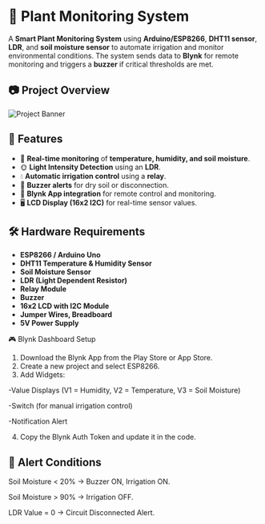 
# 🌱 Plant Monitoring System

A **Smart Plant Monitoring System** using **Arduino/ESP8266**, **DHT11 sensor**, **LDR**, and **soil moisture sensor** to automate irrigation and monitor environmental conditions. The system sends data to **Blynk** for remote monitoring and triggers a **buzzer** if critical thresholds are met.

## 📷 Project Overview
![Project Banner](https://your-image-url.com)  <!-- Replace with actual image URL -->

## 🚀 Features
- 📡 **Real-time monitoring** of **temperature, humidity, and soil moisture**.
- 🌞 **Light Intensity Detection** using an **LDR**.
- 💧 **Automatic irrigation control** using a **relay**.
- 🔔 **Buzzer alerts** for dry soil or disconnection.
- 📱 **Blynk App integration** for remote control and monitoring.
- 🖥️ **LCD Display (16x2 I2C)** for real-time sensor values.

## 🛠️ Hardware Requirements
- **ESP8266 / Arduino Uno**
- **DHT11 Temperature & Humidity Sensor**
- **Soil Moisture Sensor**
- **LDR (Light Dependent Resistor)**
- **Relay Module**
- **Buzzer**
- **16x2 LCD with I2C Module**
- **Jumper Wires, Breadboard**
- **5V Power Supply**

🎮 Blynk Dashboard Setup

1. Download the Blynk App from the Play Store or App Store.
2. Create a new project and select ESP8266.
3. Add Widgets:

  -Value Displays (V1 = Humidity, V2 = Temperature, V3 = Soil Moisture)
  
  -Switch (for manual irrigation control)

  -Notification Alert

4. Copy the Blynk Auth Token and update it in the code.

## 🚨 Alert Conditions


Soil Moisture < 20% → Buzzer ON, Irrigation ON.

Soil Moisture > 90% → Irrigation OFF.

LDR Value = 0 → Circuit Disconnected Alert.



